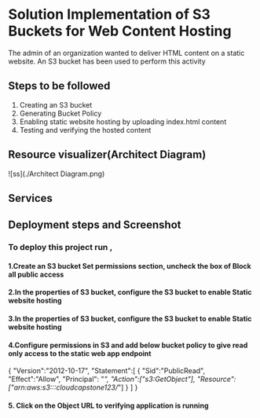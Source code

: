 # Solution Implementation of S3 Buckets for Web Content Hosting

The admin of an organization wanted to deliver HTML content on a static website. An S3 bucket has been used to perform this activity

## Steps to be followed

1. Creating an S3 bucket
2. Generating Bucket Policy
3. Enabling static website hosting by uploading index.html content
4. Testing and verifying the hosted content

## Resource visualizer(Architect Diagram)

![ss](./Architect Diagram.png)

## Services

## Deployment steps and Screenshot

### To deploy this project run ,

#### 1.Create an S3 bucket Set permissions section, uncheck the box of Block all public access

#### 2.In the properties of S3 bucket, configure the S3 bucket to enable Static website hosting

#### 3.In the properties of S3 bucket, configure the S3 bucket to enable Static website hosting

#### 4.Configure permissions in S3 and add below bucket policy to give read only access to the static web app endpoint

{
"Version":"2012-10-17",
"Statement":[
{
"Sid":"PublicRead", "Effect":"Allow", "Principal": "_",
"Action":["s3:GetObject"],
"Resource":["arn:aws:s3:::cloudcapstone123/_"] } ]
}

#### 5. Click on the Object URL to verifying application is running
